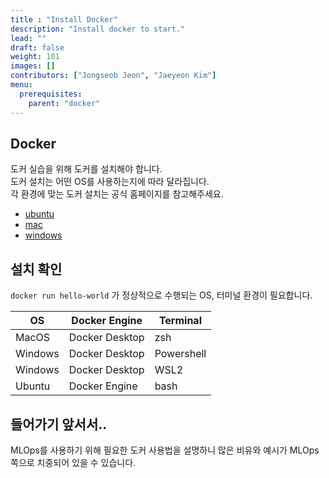 ```yaml
---
title : "Install Docker"
description: "Install docker to start."
lead: ""
draft: false
weight: 101
images: []
contributors: ["Jongseob Jeon", "Jaeyeon Kim"]
menu:
  prerequisites:
    parent: "docker"
---
```


## Docker

도커 실습을 위해 도커를 설치해야 합니다.  
도커 설치는 어떤 OS를 사용하는지에 따라 달라집니다.  
각 환경에 맞는 도커 설치는 공식 홈페이지를 참고해주세요.

- [ubuntu](https://docs.docker.com/engine/install/ubuntu/)
- [mac](https://docs.docker.com/desktop/mac/install/)
- [windows](https://docs.docker.com/desktop/windows/install/)

## 설치 확인

`docker run hello-world` 가 정상적으로 수행되는 OS, 터미널 환경이 필요합니다.

| OS      | Docker Engine  | Terminal           |
| ------- | -------------- | ------------------ |
| MacOS   | Docker Desktop | zsh                |
| Windows | Docker Desktop | Powershell         |
| Windows | Docker Desktop | WSL2               |
| Ubuntu  | Docker Engine  | bash               |

## 들어가기 앞서서..

MLOps를 사용하기 위해 필요한 도커 사용법을 설명하니 많은 비유와 예시가 MLOps 쪽으로 치중되어 있을 수 있습니다.
